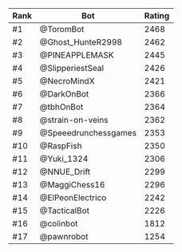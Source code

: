 Rank|Bot|Rating
---|---|---
#1|@ToromBot|2468
#2|@Ghost_HunteR2998|2462
#3|@PINEAPPLEMASK|2445
#4|@SlipperiestSeal|2426
#5|@NecroMindX|2421
#6|@DarkOnBot|2366
#7|@tbhOnBot|2364
#8|@strain-on-veins|2362
#9|@Speeedrunchessgames|2353
#10|@RaspFish|2350
#11|@Yuki_1324|2306
#12|@NNUE_Drift|2299
#13|@MaggiChess16|2296
#14|@ElPeonElectrico|2242
#15|@TacticalBot|2226
#16|@colinbot|1812
#17|@pawnrobot|1254
